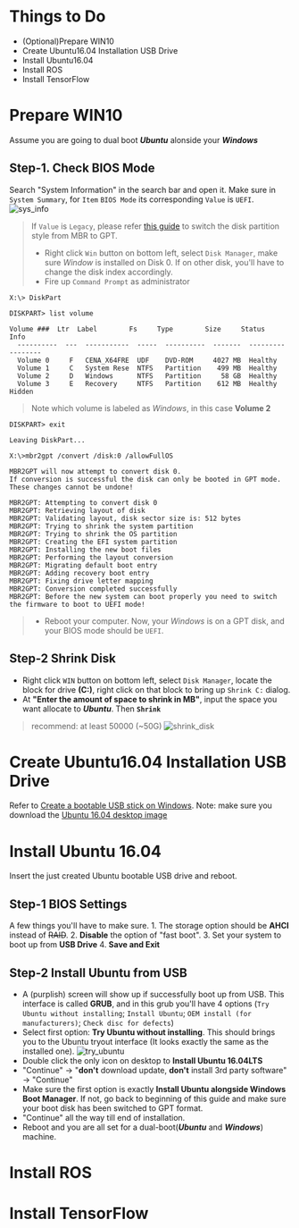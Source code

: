# Things to Do
- (Optional)Prepare WIN10
- Create Ubuntu16.04 Installation USB Drive
- Install Ubuntu16.04
- Install ROS
- Install TensorFlow

# Prepare WIN10
Assume you are going to dual boot ***Ubuntu*** alonside your ***Windows***

## Step-1. Check BIOS Mode
Search "System Information" in the search bar and open it. Make sure in `System Summary`, for `Item` `BIOS Mode` its corresponding `Value` is `UEFI`.
![sys_info](https://github.com/linZHank/two_loggers/blob/master/Docs/images/sys_info.PNG)

> If `Value` is `Legacy`, please refer [this guide](https://docs.microsoft.com/zh-cn/windows/deployment/mbr-to-gpt) to switch the disk partition style from MBR to GPT.
> - Right click `Win` button on bottom left, select `Disk Manager`, make sure *Window* is installed on Disk 0. If on other disk, you'll have to change the disk index accordingly.
> - Fire up `Command Prompt` as administrator
```console
X:\> DiskPart

DISKPART> list volume

Volume ###  Ltr  Label        Fs     Type        Size     Status     Info
  ----------  ---  -----------  -----  ----------  -------  ---------  --------
  Volume 0     F   CENA_X64FRE  UDF    DVD-ROM     4027 MB  Healthy
  Volume 1     C   System Rese  NTFS   Partition    499 MB  Healthy
  Volume 2     D   Windows      NTFS   Partition     58 GB  Healthy
  Volume 3     E   Recovery     NTFS   Partition    612 MB  Healthy    Hidden
```

> Note which volume is labeled as *Windows*, in this case **Volume 2**
```console
DISKPART> exit

Leaving DiskPart...

X:\>mbr2gpt /convert /disk:0 /allowFullOS

MBR2GPT will now attempt to convert disk 0.
If conversion is successful the disk can only be booted in GPT mode.
These changes cannot be undone!

MBR2GPT: Attempting to convert disk 0
MBR2GPT: Retrieving layout of disk
MBR2GPT: Validating layout, disk sector size is: 512 bytes
MBR2GPT: Trying to shrink the system partition
MBR2GPT: Trying to shrink the OS partition
MBR2GPT: Creating the EFI system partition
MBR2GPT: Installing the new boot files
MBR2GPT: Performing the layout conversion
MBR2GPT: Migrating default boot entry
MBR2GPT: Adding recovery boot entry
MBR2GPT: Fixing drive letter mapping
MBR2GPT: Conversion completed successfully
MBR2GPT: Before the new system can boot properly you need to switch the firmware to boot to UEFI mode!
```
> - Reboot your computer. Now, your *Windows* is on a GPT disk, and your BIOS mode should be `UEFI`.

## Step-2 Shrink Disk
- Right click `WIN` button on bottom left, select `Disk Manager`, locate the block for drive **(C:)**, right click on that block to bring up `Shrink C:` dialog.
- At **"Enter the amount of space to shrink in MB"**, input the space you want allocate to ***Ubuntu***. Then **`Shrink`**
> recommend: at least 50000 (~50G)
![shrink_disk](https://github.com/linZHank/two_loggers/blob/master/Docs/images/shrink_disk.PNG)

# Create Ubuntu16.04 Installation USB Drive
Refer to [Create a bootable USB stick on Windows](https://tutorials.ubuntu.com/tutorial/tutorial-create-a-usb-stick-on-windows#0). Note: make sure you download the [Ubuntu 16.04 desktop image](http://releases.ubuntu.com/16.04/)

# Install Ubuntu 16.04
Insert the just created Ubuntu bootable USB drive and reboot.

## Step-1 BIOS Settings
A few things you'll have to make sure.
    1. The storage option should be **AHCI** instead of ~~RAID~~.
    2. **Disable** the option of "fast boot".
    3. Set your system to boot up from **USB Drive**
    4. **Save and Exit**

## Step-2 Install Ubuntu from USB
- A (purplish) screen will show up if successfully boot up from USB. This interface is called **GRUB**, and in this grub you'll have 4 options (`Try Ubuntu without installing`; `Install Ubuntu`; `OEM install (for manufacturers)`; `Check disc for defects`)
- Select first option: **Try Ubuntu without installing**. This should brings you to the Ubuntu tryout interface (It looks exactly the same as the installed one).
![try_ubuntu](https://github.com/linZHank/two_loggers/blob/master/Docs/images/try_ubuntu.PNG)
- Double click the only icon on desktop to **Install Ubuntu 16.04LTS**
- "Continue" -\> "**don't** download update, **don't** install 3rd party software" -\> "Continue"
- Make sure the first option is exactly **Install Ubuntu alongside Windows Boot Manager**. If not, go back to beginning of this guide and make sure your boot disk has been switched to GPT format.
- "Continue" all the way till end of installation.
- Reboot and you are all set for a dual-boot(***Ubuntu*** and ***Windows***) machine. 

# Install ROS

# Install TensorFlow

